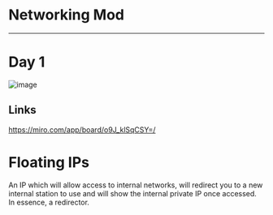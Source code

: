 # Networking Mod
  ---
# Day 1
![image](https://github.com/user-attachments/assets/4e19d0a5-4a57-4a2a-95ec-431ca9a21c4c)
  ## Links
  https://miro.com/app/board/o9J_klSqCSY=/
# Floating IPs
  An IP which will allow access to internal networks, will redirect you to a new internal station to use and will show the internal private IP once accessed. In essence, a redirector.

# 
